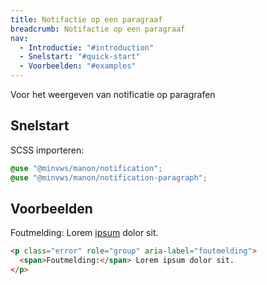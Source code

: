 ```yaml
---
title: Notifactie op een paragraaf
breadcrumb: Notifactie op een paragraaf
nav:
  - Introductie: "#introduction"
  - Snelstart: "#quick-start"
  - Voorbeelden: "#examples"
---
```

<p class="introduction">Voor het weergeven van notificatie op paragrafen</p>

<h2 id="quick-start">Snelstart</h2>

SCSS importeren:

```scss
@use "@minvws/manon/notification";
@use "@minvws/manon/notification-paragraph";
```

<h2 id="examples">Voorbeelden</h2>

<p class="error" role="group" aria-label="foutmelding">
  <span>Foutmelding:</span> Lorem <a href="notifications-paragraph">ipsum</a> dolor sit.
</p>

```html
<p class="error" role="group" aria-label="foutmelding">
  <span>Foutmelding:</span> Lorem ipsum dolor sit.
</p>
```
